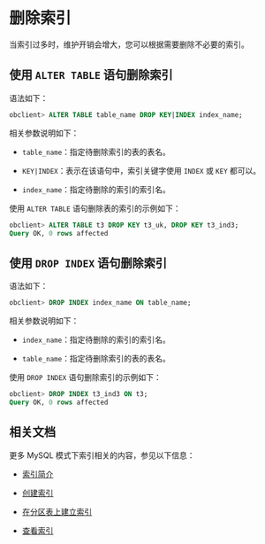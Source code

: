 # 删除索引

当索引过多时，维护开销会增大，您可以根据需要删除不必要的索引。

## 使用 `ALTER TABLE` 语句删除索引

语法如下：

```sql
obclient> ALTER TABLE table_name DROP KEY|INDEX index_name;
```

相关参数说明如下：

* `table_name`：指定待删除索引的表的表名。

* `KEY|INDEX`：表示在该语句中，索引关键字使用 `INDEX` 或 `KEY` 都可以。

* `index_name`：指定待删除的索引的索引名。

使用 `ALTER TABLE` 语句删除表的索引的示例如下：

```sql
obclient> ALTER TABLE t3 DROP KEY t3_uk, DROP KEY t3_ind3;
Query OK, 0 rows affected
```

## 使用 `DROP INDEX` 语句删除索引

语法如下：

```sql
obclient> DROP INDEX index_name ON table_name;
```

相关参数说明如下：

* `index_name`：指定待删除的索引的索引名。

* `table_name`：指定待删除索引的表的表名。

使用 `DROP INDEX` 语句删除索引的示例如下：

```sql
obclient> DROP INDEX t3_ind3 ON t3;
Query OK, 0 rows affected
```

## 相关文档

更多 MySQL 模式下索引相关的内容，参见以下信息：

* [索引简介](../../../1.oceanbase-database-concepts/4.database-objects/2.database-objects-of-mysql-mode/3.index-of-oracle-mode/1.index-overview-of-mysql-mode.md)

* [创建索引](1.about-indexes-of-mysql-mode.md)

* [在分区表上建立索引](../3.manage-partitions-of-mysql-mode/9.create-partition-table-index-of-mysql-mode/2.local-index-of-mysql-mode.md)

* [查看索引](2.create-an-index-of-mysql-mode.md)
